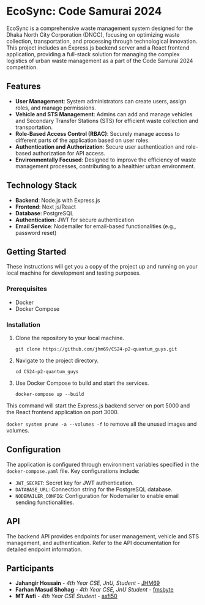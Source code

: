 
# EcoSync: Code Samurai 2024 

EcoSync is a comprehensive waste management system designed for the Dhaka North City Corporation (DNCC), focusing on optimizing waste collection, transportation, and processing through technological innovation. This project includes an Express.js backend server and a React frontend application, providing a full-stack solution for managing the complex logistics of urban waste management as a part of the Code Samurai 2024 competition.

## Features

- **User Management**: System administrators can create users, assign roles, and manage permissions.
- **Vehicle and STS Management**: Admins can add and manage vehicles and Secondary Transfer Stations (STS) for efficient waste collection and transportation.
- **Role-Based Access Control (RBAC)**: Securely manage access to different parts of the application based on user roles.
- **Authentication and Authorization**: Secure user authentication and role-based authorization for API access.
- **Environmentally Focused**: Designed to improve the efficiency of waste management processes, contributing to a healthier urban environment.

## Technology Stack

- **Backend**: Node.js with Express.js
- **Frontend**: Next js/React
- **Database**: PostgreSQL
- **Authentication**: JWT for secure authentication
- **Email Service**: Nodemailer for email-based functionalities (e.g., password reset)

## Getting Started

These instructions will get you a copy of the project up and running on your local machine for development and testing purposes.

### Prerequisites

- Docker
- Docker Compose

### Installation

1. Clone the repository to your local machine.
   
   ```
   git clone https://github.com/jhm69/CS24-p2-quantum_guys.git
   ```

2. Navigate to the project directory.

   ```
   cd CS24-p2-quantum_guys
   ```

3. Use Docker Compose to build and start the services.

   ```
   docker-compose up --build
   ```

This command will start the Express.js backend server on port 5000 and the React frontend application on port 3000. 

``` docker system prune -a --volumes -f ``` to remove all the unused images and volumes.
## Configuration

The application is configured through environment variables specified in the `docker-compose.yaml` file. Key configurations include:

 
- `JWT_SECRET`: Secret key for JWT authentication.
- `DATABASE_URL`: Connection string for the PostgreSQL database.
- `NODEMAILER_CONFIG`: Configuration for Nodemailer to enable email sending functionalities.

## API

The backend API provides endpoints for user management, vehicle and STS management, and authentication. Refer to the API documentation for detailed endpoint information.
 
## Participants

- **Jahangir Hossain** - *4th Year CSE, JnU, Student* - [JHM69](https://github.com/JHM69)
- **Farhan Masud Shohag** - *4th Year CSE, JnU Student* - [fmsbyte](https://github.com/fmsbyte)
- **MT Asfi** - *4th Year CSE Student* - [asfi50](https://github.com/asfi50)
   